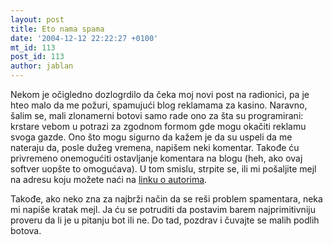 ```yaml
---
layout: post
title: Eto nama spama
date: '2004-12-12 22:22:27 +0100'
mt_id: 113
post_id: 113
author: jablan
---
```

Nekom je očigledno dozlogrdilo da čeka moj novi post na radionici, pa je hteo malo da me požuri, spamujući blog reklamama za kasino. Naravno, šalim se, mali zlonamerni botovi samo rade ono za šta su programirani: krstare vebom u potrazi za zgodnom formom gde mogu okačiti reklamu svoga gazde. Ono što mogu sigurno da kažem je da su uspeli da me nateraju da, posle dužeg vremena, napišem neki komentar. Takođe ću privremeno onemogućiti ostavljanje komentara na blogu (heh, ako ovaj softver uopšte to omogućava). U tom smislu, strpite se, ili mi pošaljite mejl na adresu koju možete naći na [linku o autorima](http://www.radionica.co.yu/index.php?id=P5_0_1_0).

Takođe, ako neko zna za najbrži način da se reši problem spamentara, neka mi napiše kratak mejl. Ja ću se potruditi da postavim barem najprimitivniju proveru da li je u pitanju bot ili ne. Do tad, pozdrav i čuvajte se malih podlih botova.


